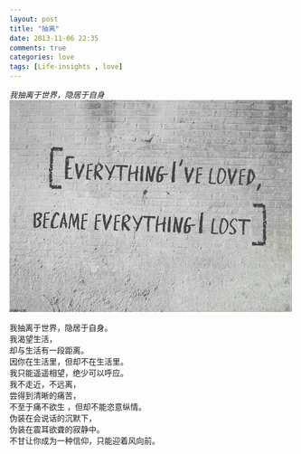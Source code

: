 ```yaml
---
layout: post
title: "抽离"
date: 2013-11-06 22:35
comments: true
categories: love
tags: [Life-insights , love]
---
```

*我抽离于世界，隐居于自身*<br>
![](/images/2013/11/large.jpg "large")<br/>

我抽离于世界，隐居于自身。<br>
我渴望生活，<br>
却与生活有一段距离。<br>
因你在生活里，但却不在生活里。<br>
我只能遥遥相望，绝少可以呼应。<br>
我不走近，不远离，<br>
尝得到清晰的痛苦，<br>
不至于痛不欲生 ，但却不能恣意纵情。<br>
伪装在会说话的沉默下，<br>
伪装在震耳欲聋的寂静中。<br>
不甘让你成为一种信仰，只能迎着风向前。<br>

